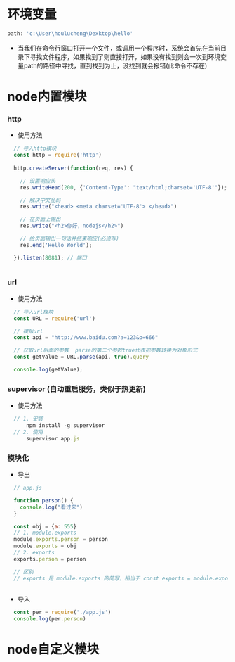 # 环境变量
```javascript
path: 'c:\User\houlucheng\Dexktop\hello'
```
- 当我们在命令行窗口打开一个文件，或调用一个程序时，系统会首先在当前目录下寻找文件程序，如果找到了则直接打开，如果没有找到则会一次到环境变量path的路径中寻找，直到找到为止，没找到就会报错(此命令不存在)

# node内置模块
### http
- 使用方法
```javascript
  // 导入http模块
  const http = require('http')
  
  http.createServer(function(req, res) {

    // 设置响应头
    res.writeHead(200, {'Content-Type': "text/html;charset='UTF-8'"});

    // 解决中文乱码
    res.write("<head> <meta charset='UTF-8'> </head>")

    // 在页面上输出
    res.write("<h2>你好，nodejs</h2>")

    // 给页面输出一句话并结束响应(必须写)
    res.end('Hello World');

  }).listen(8081); // 端口
  
```

### url
- 使用方法
```javascript
  // 导入url模块
  const URL = require('url')

  // 模拟url
  const api = "http://www.baidu.com?a=123&b=666"

  // 获取url后面的参数  parse的第二个参数true代表把参数转换为对象形式
  const getValue = URL.parse(api, true).query

  console.log(getValue);
```

### supervisor (自动重启服务，类似于热更新)
- 使用方法
```javascript
  // 1. 安装
      npm install -g supervisor
  // 2. 使用
      supervisor app.js
```

### 模块化

- 导出
```javascript
  // app.js

  function person() {
    console.log("看过来")
  }

  const obj = {a: 555}
  // 1. module.exports
  module.exports.person = person
  module.exports = obj
  // 2. exports
  exports.person = person

  // 区别
  // exports 是 module.exports 的简写，相当于 const exports = module.exports
  
```
- 导入
```javascript
  const per = require('./app.js')
  console.log(per.person)
```

# node自定义模块